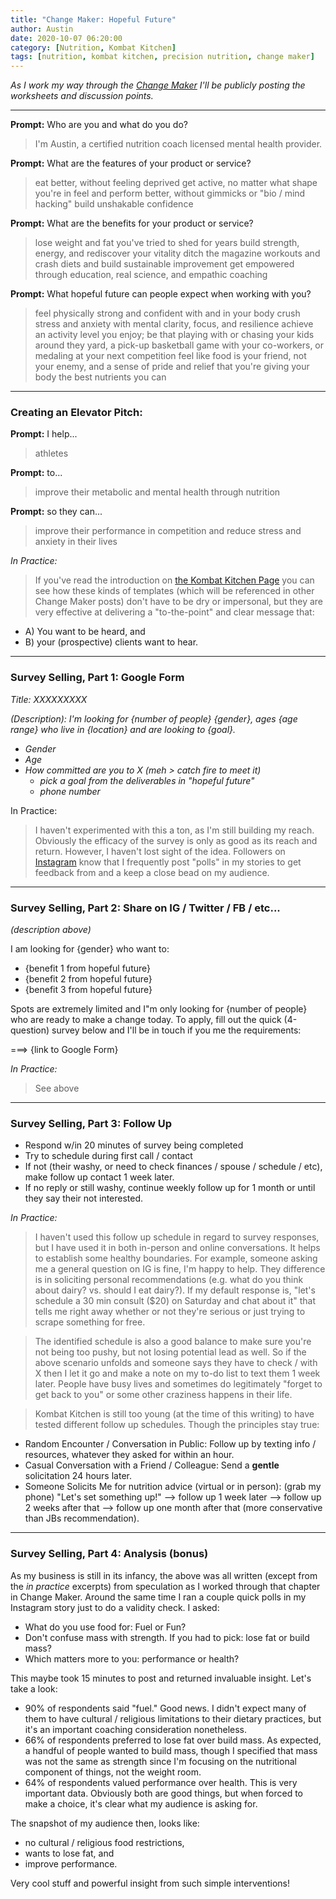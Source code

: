 ```yaml
---
title: "Change Maker: Hopeful Future"
author: Austin
date: 2020-10-07 06:20:00
category: [Nutrition, Kombat Kitchen]
tags: [nutrition, kombat kitchen, precision nutrition, change maker]
---
```


*As I work my way through the [Change Maker](https://amzn.to/347aR2i) I'll be publicly posting the worksheets and discussion points.*

---

**Prompt:**  Who are you and what do you do?

> I'm Austin, a certified nutrition coach licensed mental health provider.

**Prompt:**  What are the features of your product or service?

> eat better, without feeling deprived
> get active, no matter what shape you're in 
> feel and perform better, without gimmicks or "bio / mind hacking"
> build unshakable confidence

**Prompt:**  What are the benefits for your product or service?

> lose weight and fat you've tried to shed for years
> build strength, energy, and rediscover your vitality
> ditch the magazine workouts and crash diets and build sustainable improvement
> get empowered through education, real science, and empathic coaching

**Prompt:**  What hopeful future can people expect when working with you?

> feel physically strong and confident with and in your body
> crush stress and anxiety with mental clarity, focus, and resilience
> achieve an activity level you enjoy; be that playing with or chasing your kids around they yard, a pick-up basketball game with your co-workers, or medaling at your next competition
> feel like food is your friend, not your enemy, and  a sense of pride and relief that you're giving your body the best nutrients you can

---

### Creating an Elevator Pitch:

**Prompt:**  I help...

> athletes

**Prompt:**  to...

> improve their metabolic and mental health through nutrition

**Prompt:**  so they can...

> improve their performance in competition and reduce stress and anxiety in their lives

*In Practice:*

> If you've read the introduction on [the Kombat Kitchen Page](/tabs/kombat_kitchen) you can see how these kinds of templates (which will be referenced in other Change Maker posts) don't have to be dry or impersonal, but they are very effective at delivering a "to-the-point" and clear message that:

* A) You want to be heard, and
* B) your (prospective) clients want to hear.

---

### Survey Selling, Part 1:  Google Form

*Title: XXXXXXXXX*

*(Description): I'm looking for {number of people} {gender}, ages {age range} who live in {location} and are looking to {goal}.*

* *Gender*
* *Age*
* *How committed are you to X (meh > catch fire to meet it)*
    * *pick a goal from the deliverables in "hopeful future"*
    * *phone number*

In Practice:

> I haven't experimented with this a ton, as I'm still building my reach.  Obviously the efficacy of the survey is only as good as its reach and return.  However, I haven't lost sight of the idea.  Followers on [Instagram](https://instagram.com/savagezen) know that I frequently post "polls" in my stories to get feedback from and a keep a close bead on my audience.

---

### Survey Selling, Part 2:  Share on IG / Twitter / FB / etc...

*(description above)*

I am looking for {gender} who want to:
- {benefit 1 from hopeful future}
- {benefit 2 from hopeful future}
- {benefit 3 from hopeful future}

Spots are extremely limited and I"m only looking for {number of people} who are ready to make a change today.  To apply, fill out the quick  (4-question) survey below and I'll be in touch if you me the requirements:

===> {link to Google Form}

*In Practice:*

> See above

---

### Survey Selling, Part 3:  Follow Up

* Respond w/in 20 minutes of survey being completed
* Try to schedule during first call / contact
* If not (their washy, or need to check finances / spouse / schedule / etc), make follow up contact 1 week later.
* If no reply or still washy, continue weekly follow up for 1 month or until they say their not interested.

*In Practice:*

> I haven't used this follow up schedule in regard to survey responses, but I have used it in both in-person and online conversations.  It helps to establish some healthy boundaries.  For example, someone asking me a general question on IG is fine, I'm happy to help.  They difference is in soliciting personal recommendations (e.g. what do you think about dairy? vs. should I eat dairy?).  If my default response is, "let's schedule a 30 min consult ($20) on Saturday and chat about it" that tells me right away whether or not they're serious or just trying to scrape something for free.

> The identified schedule is also a good balance to make sure you're not being too pushy, but not losing potential lead as well.  So if the above scenario unfolds and someone says they have to check / with X then I let it go and make a note on my to-do list to text them 1 week later.  People have busy lives and sometimes do legitimately "forget to get back to you" or some other craziness happens in their life.

> Kombat Kitchen is still too young (at the time of this writing) to have tested different follow up schedules.  Though the principles stay true:

* Random Encounter / Conversation in Public:  Follow up by texting info / resources, whatever they asked for within an hour.
* Casual Conversation with a Friend / Colleague:  Send a **gentle** solicitation 24 hours later.
* Someone Solicits Me for nutrition advice (virtual or in person):  (grab my phone) "Let's set something up!" --> follow up 1 week later --> follow up 2 weeks after that --> follow up one month after that (more conservative than JBs recommendation).

---

### Survey Selling, Part 4: Analysis (bonus)

As my business is still in its infancy, the above was all written (except from the *in practice* excerpts) from speculation as I worked through that chapter in Change Maker.  Around the same time I ran a couple quick polls in my Instagram story just to do a validity check.  I asked:

* What do you use food for: Fuel or Fun?
* Don't confuse mass with strength.  If you had to pick: lose fat or build mass?
* Which matters more to you: performance or health?

This maybe took 15 minutes to post and returned invaluable insight.  Let's take a look:

* 90% of respondents said "fuel."  Good news.  I didn't expect many of them to have cultural / religious limitations to their dietary practices, but it's an important coaching consideration nonetheless.
* 66% of respondents preferred to lose fat over build mass.  As expected, a handful of people wanted to build mass, though I specified that mass was not the same as strength since I'm focusing on the nutritional component of things, not the weight room.
* 64% of respondents valued performance over health.  This is very important data.  Obviously both are good things, but when forced to make a choice, it's clear what my audience is asking for.

The snapshot of my audience then, looks like:

* no cultural / religious food restrictions,
* wants to lose fat, and
* improve performance.

Very cool stuff and powerful insight from such simple interventions!

